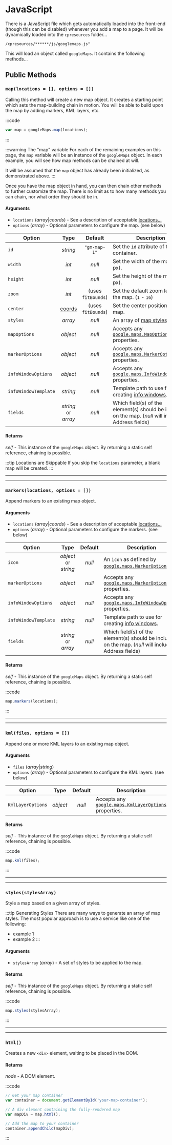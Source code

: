 # JavaScript

There is a JavaScript file which gets automatically loaded into the front-end (though this can be disabled) whenever you add a map to a page. It will be dynamically loaded into the `cpresources` folder...

```
/cpresources/******/js/googlemaps.js"
```

This will load an object called `googleMaps`. It contains the following methods...

## Public Methods

### `map(locations = [], options = [])`

Calling this method will create a new map object. It creates a starting point which sets the map-building chain in motion. You will be able to build upon the map by adding markers, KML layers, etc.

:::code
```js
var map = googleMaps.map(locations);
```
:::

:::warning The "map" variable
For each of the remaining examples on this page, the `map` variable will be an instance of the `googleMaps` object. In each example, you will see how map methods can be chained at will.

It will be assumed that the `map` object has already been initialized, as demonstrated above.
:::

Once you have the map object in hand, you can then chain other methods to further customize the map. There is no limit as to how many methods you can chain, nor what order they should be in.

#### Arguments

 - `locations` (_array_|_coords_) - See a description of acceptable [locations...](/maps/locations/)
 - `options` (_array_) - Optional parameters to configure the map. (see below)

| Option               | Type                | Default            | Description |
|----------------------|:-------------------:|:------------------:|-------------|
| `id`                 | _string_            | <span style="white-space:nowrap">`"gm-map-1"`</span> | Set the `id` attribute of the map container. |
| `width`              | _int_               | _null_             | Set the width of the map (in px). |
| `height`             | _int_               | _null_             | Set the height of the map (in px). |
| `zoom`               | _int_               | (uses `fitBounds`) | Set the default zoom level of the map. <span style="white-space:nowrap">(`1` - `16`)</span> |
| `center`             | [coords](/models/coordinates/) | (uses `fitBounds`) | Set the center position of the map. |
| `styles`             | _array_             | _null_             | An array of [map styles](/guides/styling-a-map/). |
| `mapOptions`         | _object_            | _null_             | Accepts any [`google.maps.MapOptions`](https://developers.google.com/maps/documentation/javascript/reference/map#MapOptions) properties. |
| `markerOptions`      | _object_            | _null_             | Accepts any [`google.maps.MarkerOptions`](https://developers.google.com/maps/documentation/javascript/reference/marker#MarkerOptions) properties. |
| `infoWindowOptions`  | _object_            | _null_             | Accepts any [`google.maps.InfoWindowOptions`](https://developers.google.com/maps/documentation/javascript/reference/info-window#InfoWindowOptions) properties. |
| `infoWindowTemplate` | _string_            | _null_             | Template path to use for creating [info windows](/maps/info-windows/). |
| `fields`             | _string_ or _array_ | _null_             | Which field(s) of the element(s) should be included on the map. (_null_ will include all Address fields) |

#### Returns

_self_ - This instance of the `googleMaps` object. By returning a static self reference, chaining is possible.

:::tip Locations are Skippable
If you skip the `locations` parameter, a blank map will be created.
:::

---
---

### `markers(locations, options = [])`

Append markers to an existing map object.

#### Arguments

 - `locations` (_array_|_coords_) - See a description of acceptable [locations...](/maps/locations/)
 - `options` (_array_) - Optional parameters to configure the markers. (see below)
 
| Option               | Type                 | Default | Description |
|----------------------|:--------------------:|:-------:|-------------|
| `icon`               | _object_ or _string_ | _null_  | An `icon` as defined by [`google.maps.MarkerOptions`](https://developers.google.com/maps/documentation/javascript/reference/marker#MarkerOptions.icon). |
| `markerOptions`      | _object_             | _null_  | Accepts any [`google.maps.MarkerOptions`](https://developers.google.com/maps/documentation/javascript/reference/marker#MarkerOptions) properties. |
| `infoWindowOptions`  | _object_             | _null_  | Accepts any [`google.maps.InfoWindowOptions`](https://developers.google.com/maps/documentation/javascript/reference/info-window#InfoWindowOptions) properties. |
| `infoWindowTemplate` | _string_             | _null_  | Template path to use for creating [info windows](/maps/info-windows/). |
| `fields`             | _string_ or _array_  | _null_  | Which field(s) of the element(s) should be included on the map. (_null_ will include all Address fields) |

#### Returns

_self_ - This instance of the `googleMaps` object. By returning a static self reference, chaining is possible.

:::code
```js
map.markers(locations);
```
:::

---
---

### `kml(files, options = [])`

Append one or more KML layers to an existing map object.

#### Arguments

 - `files` (_array_|_string_)
 - `options` (_array_) - Optional parameters to configure the KML layers. (see below)
 
| Option             | Type     | Default | Description |
|--------------------|:--------:|:-------:|-------------|
| `KmlLayerOptions`  | _object_ | _null_  | Accepts any [`google.maps.KmlLayerOptions`](https://developers.google.com/maps/documentation/javascript/reference/kml#KmlLayerOptions) properties. |

#### Returns

_self_ - This instance of the `googleMaps` object. By returning a static self reference, chaining is possible.

:::code
```js
map.kml(files);
```
:::

---
---

### `styles(stylesArray)`

Style a map based on a given array of styles.

:::tip Generating Styles
There are many ways to generate an array of map styles. The most popular approach is to use a service like one of the following:

 - example 1
 - example 2
:::

#### Arguments

 - `stylesArray` (_array_) - A set of styles to be applied to the map.

#### Returns

_self_ - This instance of the `googleMaps` object. By returning a static self reference, chaining is possible.

:::code
```js
map.styles(stylesArray);
```
:::

---
---

### `html()`

Creates a new `<div>` element, waiting to be placed in the DOM.

#### Returns

_node_ - A DOM element.

:::code
```js
// Get your map container
var container = document.getElementById('your-map-container');

// A div element containing the fully-rendered map
var mapDiv = map.html();

// Add the map to your container
container.appendChild(mapDiv);
```
:::
